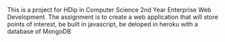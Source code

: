 This is a project for HDip in Computer Science 2nd Year Enterprise Web Development.
The assignment is to create a web application that will store points of interest, be built in javascript, be deloped in heroku with a database of MongoDB 
